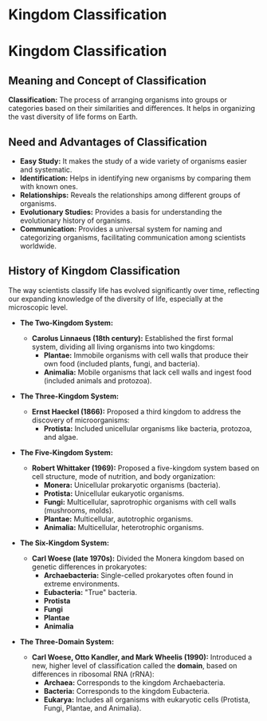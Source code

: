 
# Kingdom Classification

# Kingdom Classification

## Meaning and Concept of Classification

**Classification:** The process of arranging organisms into groups or categories based on their similarities and differences. It helps in organizing the vast diversity of life forms on Earth.

## Need and Advantages of Classification

*   **Easy Study:** It makes the study of a wide variety of organisms easier and systematic.
*   **Identification:** Helps in identifying new organisms by comparing them with known ones.
*   **Relationships:** Reveals the relationships among different groups of organisms.
*   **Evolutionary Studies:** Provides a basis for understanding the evolutionary history of organisms.
*   **Communication:** Provides a universal system for naming and categorizing organisms, facilitating communication among scientists worldwide.

## History of Kingdom Classification

The way scientists classify life has evolved significantly over time, reflecting our expanding knowledge of the diversity of life, especially at the microscopic level.

*   **The Two-Kingdom System:**
    *   **Carolus Linnaeus (18th century):** Established the first formal system, dividing all living organisms into two kingdoms:
        *   **Plantae:** Immobile organisms with cell walls that produce their own food (included plants, fungi, and bacteria).
        *   **Animalia:** Mobile organisms that lack cell walls and ingest food (included animals and protozoa).

*   **The Three-Kingdom System:**
    *   **Ernst Haeckel (1866):** Proposed a third kingdom to address the discovery of microorganisms:
        *   **Protista:** Included unicellular organisms like bacteria, protozoa, and algae.

*   **The Five-Kingdom System:**
    *   **Robert Whittaker (1969):** Proposed a five-kingdom system based on cell structure, mode of nutrition, and body organization:
        *   **Monera:** Unicellular prokaryotic organisms (bacteria).
        *   **Protista:** Unicellular eukaryotic organisms.
        *   **Fungi:** Multicellular, saprotrophic organisms with cell walls (mushrooms, molds).
        *   **Plantae:** Multicellular, autotrophic organisms.
        *   **Animalia:** Multicellular, heterotrophic organisms.

*   **The Six-Kingdom System:**
    *   **Carl Woese (late 1970s):** Divided the Monera kingdom based on genetic differences in prokaryotes:
        *   **Archaebacteria:** Single-celled prokaryotes often found in extreme environments.
        *   **Eubacteria:** "True" bacteria.
        *   **Protista**
        *   **Fungi**
        *   **Plantae**
        *   **Animalia**

*   **The Three-Domain System:**
    *   **Carl Woese, Otto Kandler, and Mark Wheelis (1990):** Introduced a new, higher level of classification called the **domain**, based on differences in ribosomal RNA (rRNA):
        *   **Archaea:** Corresponds to the kingdom Archaebacteria.
        *   **Bacteria:** Corresponds to the kingdom Eubacteria.
        *   **Eukarya:** Includes all organisms with eukaryotic cells (Protista, Fungi, Plantae, and Animalia).
